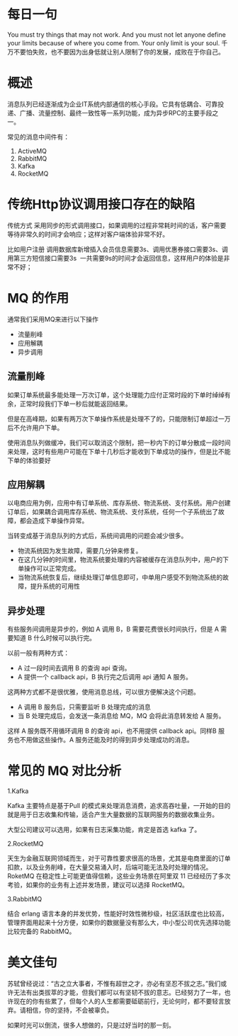 # 每日一句
You must try things that may not work. And you must not let anyone define your limits because of where you come from. Your only limit is your soul. 
千万不要怕失败，也不要因为出身低就让别人限制了你的发展，成败在于你自己。

# 概述

消息队列已经逐渐成为企业IT系统内部通信的核心手段。它具有低耦合、可靠投递、广播、流量控制、最终一致性等一系列功能，成为异步RPC的主要手段之一。

常见的消息中间件有：

1. ActiveMQ
2. RabbitMQ
3. Kafka
4. RocketMQ

# 传统Http协议调用接口存在的缺陷

传统方式 采用同步的形式调用接口，如果调用的过程非常耗时间的话，客户需要等待非常久的时间才会响应；这样对客户端体验非常不好。

比如用户注册 调用数据库新增插入会员信息需要3s、调用优惠券接口需要3s、调用第三方短信接口需要3s  一共需要9s的时间才会返回信息，这样用户的体验是非常不好；

# MQ 的作用

通常我们采用MQ来进行以下操作

- 流量削峰
- 应用解耦
- 异步调用



## 流量削峰

如果订单系统最多能处理一万次订单，这个处理能力应付正常时段的下单时绰绰有余，正常时段我们下单一秒后就能返回结果。

但是在高峰期，如果有两万次下单操作系统是处理不了的，只能限制订单超过一万后不允许用户下单。

使用消息队列做缓冲，我们可以取消这个限制，把一秒内下的订单分散成一段时间来处理，这时有些用户可能在下单十几秒后才能收到下单成功的操作，但是比不能下单的体验要好



## 应用解耦

以电商应用为例，应用中有订单系统、库存系统、物流系统、支付系统。用户创建订单后，如果耦合调用库存系统、物流系统、支付系统，任何一个子系统出了故障，都会造成下单操作异常。

当转变成基于消息队列的方式后，系统间调用的问题会减少很多。

- 物流系统因为发生故障，需要几分钟来修复。
- 在这几分钟的时间里，物流系统要处理的内容被缓存在消息队列中，用户的下单操作可以正常完成。
- 当物流系统恢复后，继续处理订单信息即可，中单用户感受不到物流系统的故障，提升系统的可用性



## 异步处理

有些服务间调用是异步的，例如 A 调用 B，B 需要花费很长时间执行，但是 A 需要知道 B 什么时候可以执行完。

以前一般有两种方式：

- A 过一段时间去调用 B 的查询 api 查询。
- A 提供一个 callback api，B 执行完之后调用 api 通知 A 服务。



这两种方式都不是很优雅，使用消息总线，可以很方便解决这个问题。

- A 调用 B 服务后，只需要监听 B 处理完成的消息
- 当 B 处理完成后，会发送一条消息给 MQ，MQ 会将此消息转发给 A 服务。



这样 A 服务既不用循环调用 B 的查询 api，也不用提供 callback api。同样B 服务也不用做这些操作。A 服务还能及时的得到异步处理成功的消息。

# 常见的 MQ 对比分析

1.Kafka

Kafka 主要特点是基于Pull 的模式来处理消息消费，追求高吞吐量，一开始的目的就是用于日志收集和传输，适合产生大量数据的互联网服务的数据收集业务。

大型公司建议可以选用，如果有日志采集功能，肯定是首选 kafka 了。

2.RocketMQ

天生为金融互联网领域而生，对于可靠性要求很高的场景，尤其是电商里面的订单扣款，以及业务削峰，在大量交易涌入时，后端可能无法及时处理的情况。RoketMQ 在稳定性上可能更值得信赖，这些业务场景在阿里双 11 已经经历了多次考验，如果你的业务有上述并发场景，建议可以选择 RocketMQ。

3.RabbitMQ

结合 erlang 语言本身的并发优势，性能好时效性微秒级，社区活跃度也比较高，管理界面用起来十分方便，如果你的数据量没有那么大，中小型公司优先选择功能比较完备的 RabbitMQ。




# 美文佳句

苏轼曾经说过：“古之立大事者，不惟有超世之才，亦必有坚忍不拔之志。”我们或许无法有出类拔萃的才能，但我们都可以有坚韧不拔的意志。已经努力了一年，也许现在的你有些累了，但每个人的人生都需要砥砺前行，无论何时，都不要轻言放弃。请相信，你的坚持，不会被辜负。

如果时光可以倒流，很多人想做的，只是过好当时的那一刻。